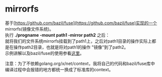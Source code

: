 # mirrorfs

基于[https://github.com/bazil/fuse](https://github.com/bazil/fuse)实现的一个 mirrorfs(镜像文件系统)。 <br/>
执行 **./progname -mount path1 -mirror path2** 之后：<br>
就将我们的文件系统mirrorfs挂载到了path1上，之后对path1目录的操作实际上都是在操作path2目录，也就是将对path1的操作
"镜像"到了path2。<br>
示例讲解以及bazil/fuse的使用参看[这里](https://github.com/k2huang/blogpost/blob/master/golang/%E5%BA%94%E7%94%A8%E7%A8%8B%E5%BA%8F/%E7%94%A8Go%E5%92%8CFUSE%E8%87%AA%E5%B7%B1%E7%9A%84%E6%96%87%E4%BB%B6%E7%B3%BB%E7%BB%9F/README.md)。<br/>

注意：为了不依赖golang.org/x/net/context，我将自己的代码和bazil/fuse库中编译过程中会报错的地方都统一换成了标准库的context。

